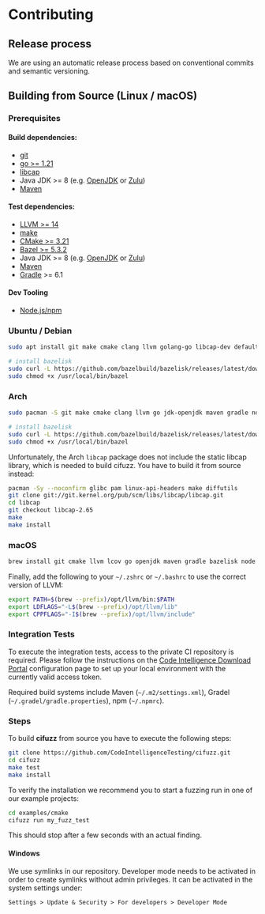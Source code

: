 # Contributing

## Release process

We are using an automatic release process based on conventional commits
and semantic versioning.

## Building from Source (Linux / macOS)

### Prerequisites

#### Build dependencies:

- [git](https://git-scm.com/)
- [go >= 1.21](https://go.dev/doc/install)
- [libcap](https://man7.org/linux/man-pages/man3/libcap.3.html)
- Java JDK >= 8 (e.g. [OpenJDK](https://openjdk.java.net/install/) or
  [Zulu](https://www.azul.com/downloads/zulu-community/))
- [Maven](https://maven.apache.org/install.html)

#### Test dependencies:

- [LLVM >= 14](https://clang.llvm.org/get_started.html)
- [make](https://www.gnu.org/software/make/)
- [CMake >= 3.21](https://cmake.org/)
- [Bazel >= 5.3.2](https://bazel.build/install)
- Java JDK >= 8 (e.g. [OpenJDK](https://openjdk.java.net/install/) or
  [Zulu](https://www.azul.com/downloads/zulu-community/))
- [Maven](https://maven.apache.org/install.html)
- [Gradle](https://gradle.org/install/) >= 6.1

#### Dev Tooling

- [Node.js/npm](https://nodejs.org/)

### Ubuntu / Debian

<!-- when changing this, please make sure it is in sync with the E2E pipeline -->

```bash
sudo apt install git make cmake clang llvm golang-go libcap-dev default-jdk maven gradle nodejs

# install bazelisk
sudo curl -L https://github.com/bazelbuild/bazelisk/releases/latest/download/bazelisk-linux-amd64 -o /usr/local/bin/bazel
sudo chmod +x /usr/local/bin/bazel
```

### Arch

<!-- when changing this, please make sure it is in sync with the E2E pipeline -->

```bash
sudo pacman -S git make cmake clang llvm go jdk-openjdk maven gradle nodejs npm

# install bazelisk
sudo curl -L https://github.com/bazelbuild/bazelisk/releases/latest/download/bazelisk-linux-amd64 -o /usr/local/bin/bazel
sudo chmod +x /usr/local/bin/bazel
```

Unfortunately, the Arch `libcap` package does not include the static
libcap library, which is needed to build cifuzz. You have to build it from
source instead:

```bash
pacman -Sy --noconfirm glibc pam linux-api-headers make diffutils
git clone git://git.kernel.org/pub/scm/libs/libcap/libcap.git
cd libcap
git checkout libcap-2.65
make
make install
```

### macOS

<!-- when changing this, please make sure it is in sync with the E2E pipeline -->

```bash
brew install git cmake llvm lcov go openjdk maven gradle bazelisk node
```

Finally, add the following to your `~/.zshrc` or `~/.bashrc` to use the correct version of
LLVM:

```bash
export PATH=$(brew --prefix)/opt/llvm/bin:$PATH
export LDFLAGS="-L$(brew --prefix)/opt/llvm/lib"
export CPPFLAGS="-I$(brew --prefix)/opt/llvm/include"
```

### Integration Tests

To execute the integration tests, access to the private CI repository is
required. Please follow the instructions on the [Code Intelligence Download
Portal](https://downloads.code-intelligence.com/client)
configuration page to set up your local environment with the currently
valid access token.

Required build systems include Maven (`~/.m2/settings.xml`),
Gradel (`~/.gradel/gradle.properties`), npm (`~/.npmrc`).

### Steps

To build **cifuzz** from source you have to execute the following steps:

```bash
git clone https://github.com/CodeIntelligenceTesting/cifuzz.git
cd cifuzz
make test
make install
```

To verify the installation we recommend you to start a fuzzing run
in one of our example projects:

```bash
cd examples/cmake
cifuzz run my_fuzz_test
```

This should stop after a few seconds with an actual finding.

#### Windows

We use symlinks in our repository. Developer mode needs to be
activated in order to create symlinks without admin privileges.
It can be activated in the system settings under:

```
Settings > Update & Security > For developers > Developer Mode
```
